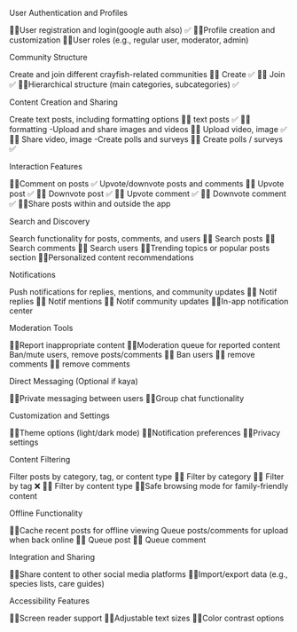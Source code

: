 User Authentication and Profiles

👨‍💻User registration and login(google auth also) ✅
👨‍💻Profile creation and customization
👨‍💻User roles (e.g., regular user, moderator, admin)

Community Structure

Create and join different crayfish-related communities
👨‍💻 Create ✅
👨‍💻 Join ✅
👨‍💻Hierarchical structure (main categories, subcategories) ✅

Content Creation and Sharing

Create text posts, including formatting options
👨‍💻 text posts ✅
👨‍💻 formatting
-Upload and share images and videos
👨‍💻 Upload video, image ✅
👨‍💻 Share video, image
-Create polls and surveys
👨‍💻 Create polls / surveys ✅

Interaction Features

👨‍💻Comment on posts ✅
Upvote/downvote posts and comments
👨‍💻 Upvote post ✅
👨‍💻 Downvote post ✅
👨‍💻 Upvote comment ✅
👨‍💻 Downvote comment ✅
👨‍💻Share posts within and outside the app

Search and Discovery

Search functionality for posts, comments, and users
👨‍💻 Search posts
👨‍💻 Search comments
👨‍💻 Search users
👨‍💻Trending topics or popular posts section
👨‍💻Personalized content recommendations

Notifications

Push notifications for replies, mentions, and community updates
👨‍💻 Notif replies
👨‍💻 Notif mentions
👨‍💻 Notif community updates
👨‍💻In-app notification center

Moderation Tools

👨‍💻Report inappropriate content
👨‍💻Moderation queue for reported content
Ban/mute users, remove posts/comments
👨‍💻 Ban users
👨‍💻 remove comments
👨‍💻 remove comments

Direct Messaging (Optional if kaya)

👨‍💻Private messaging between users
👨‍💻Group chat functionality

Customization and Settings

👨‍💻Theme options (light/dark mode)
👨‍💻Notification preferences
👨‍💻Privacy settings

Content Filtering

Filter posts by category, tag, or content type
👨‍💻 Filter by category
👨‍💻 Filter by tag ❌
👨‍💻 Filter by content type
👨‍💻Safe browsing mode for family-friendly content

Offline Functionality

👨‍💻Cache recent posts for offline viewing
Queue posts/comments for upload when back online
👨‍💻 Queue post
👨‍💻 Queue comment

Integration and Sharing

👨‍💻Share content to other social media platforms
👨‍💻Import/export data (e.g., species lists, care guides)

Accessibility Features

👨‍💻Screen reader support
👨‍💻Adjustable text sizes
👨‍💻Color contrast options
